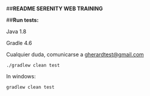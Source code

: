 
##**README SERENITY WEB TRAINING**

##**Run tests:**

Java 1.8

Gradle 4.6


Cualquier duda, comunicarse a gherardtest@gmail.com
```
./gradlew clean test
```

In windows:
```
gradlew clean test
```
